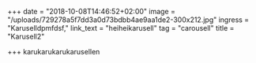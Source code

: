 +++
date = "2018-10-08T14:46:52+02:00"
image = "/uploads/729278a5f7dd3a0d73bdbb4ae9aa1de2-300x212.jpg"
ingress = "Karuselldpmfdsf,"
link_text = "heiheikarusell"
tag = "carousell"
title = "Karusell2"

+++
karukarukarukarusellen